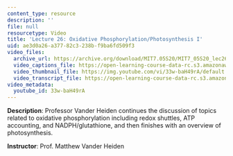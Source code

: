 ```yaml
---
content_type: resource
description: ''
file: null
resourcetype: Video
title: 'Lecture 26: Oxidative Phosphorylation/Photosynthesis I'
uid: ae3d0a26-a377-82c3-238b-f9ba6fd509f3
video_files:
  archive_url: https://archive.org/download/MIT7.05S20/MIT7_05S20_lec26_300k.mp4
  video_captions_file: https://open-learning-course-data-rc.s3.amazonaws.com/7-05-general-biochemistry-spring-2020/58c85a61f3df50adbcba8f46ab077f90_33w-baH49rA.vtt
  video_thumbnail_file: https://img.youtube.com/vi/33w-baH49rA/default.jpg
  video_transcript_file: https://open-learning-course-data-rc.s3.amazonaws.com/7-05-general-biochemistry-spring-2020/502b0c7597b77bdb541398d7269ee882_33w-baH49rA.pdf
video_metadata:
  youtube_id: 33w-baH49rA
---
```


**Description**: Professor Vander Heiden continues the discussion of topics related to oxidative phosphorylation including redox shuttles, ATP accounting, and NADPH/glutathione, and then finishes with an overview of photosynthesis. 

**Instructor**: Prof. Matthew Vander Heiden